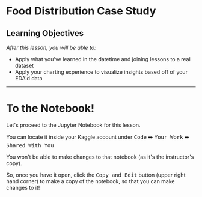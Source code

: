 # Food Distribution Case Study

## Learning Objectives

*After this lesson, you will be able to:*

* Apply what you've learned in the datetime and joining lessons to a real dataset
* Apply your charting experience to visualize insights based off of your EDA'd data

---

# To the Notebook!

Let's proceed to the Jupyter Notebook for this lesson.

You can locate it inside your Kaggle account under <kbd>Code</kbd> :arrow_right: <kbd>Your Work</kbd> :arrow_right: <kbd>Shared With You</kbd>

You won't be able to make changes to that notebook (as it's the instructor's copy).

So, once you have it open, click the <kbd>Copy and Edit</kbd> button (upper right hand corner) to make a copy of the notebook, so that you can make changes to it!
